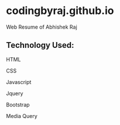 # codingbyraj.github.io
Web Resume of Abhishek Raj


## Technology Used:
HTML

CSS

Javascript

Jquery

Bootstrap

Media Query
